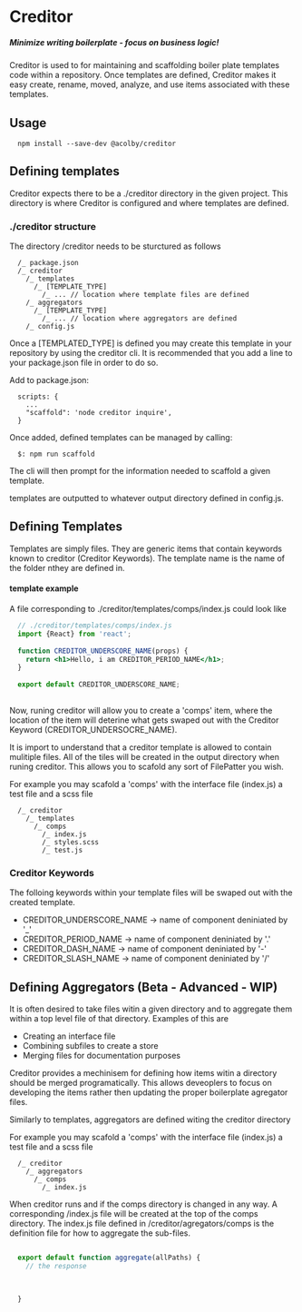 # Creditor

##### Minimize writing boilerplate - focus on business logic!

Creditor is used to for maintaining and scaffolding boiler plate templates code within a repository. Once templates are defined, Creditor makes it easy create, rename, moved, analyze, and use items associated with these templates.

## Usage
```
  npm install --save-dev @acolby/creditor
```

## Defining templates

Creditor expects there to be a ./creditor directory in the given project. This directory is where Creditor is configured and where templates are defined.

### ./creditor structure

The directory /creditor needs to be sturctured as follows
```
  /_ package.json
  /_ creditor
    /_ templates
      /_ [TEMPLATE_TYPE]
        /_ ... // location where template files are defined
    /_ aggregators
      /_ [TEMPLATE_TYPE]
        /_ ... // location where aggregators are defined
    /_ config.js
```

Once a [TEMPLATED_TYPE] is defined you may create this template in your repository by using the creditor cli. It is recommended that you add a line to your package.json file in order to do so.

Add to package.json:
```
  scripts: {
    ...
    "scaffold": 'node creditor inquire',
  }
```

Once added, defined templates can be managed by calling:
```
  $: npm run scaffold
```

The cli will then prompt for the information needed to scaffold a given template.

templates are outputted to whatever output directory defined in config.js.

## Defining Templates

Templates are simply files. They are generic items that contain keywords known to creditor (Creditor Keywords). The template name is the name of the folder nthey are defined in.

#### template  example
A file corresponding to ./creditor/templates/comps/index.js could look like

```jsx
  // ./creditor/templates/comps/index.js
  import {React} from 'react';
  
  function CREDITOR_UNDERSCORE_NAME(props) {
    return <h1>Hello, i am CREDITOR_PERIOD_NAME</h1>;
  }
  
  export default CREDITOR_UNDERSCORE_NAME;
  
```

Now, runing creditor will allow you to create a 'comps' item, where the location of the item will deterine what gets swaped out with the Creditor Keyword (CREDITOR_UNDERSOCRE_NAME).

It is import to understand that a creditor template is allowed to contain mulitiple files. All of the tiles will be created in the output directory when runing creditor. This allows you to scafold any sort of FilePatter you wish.

For example you may scafold a 'comps' with the interface file (index.js) a test file and a scss file

```
  /_ creditor
    /_ templates
      /_ comps
        /_ index.js
        /_ styles.scss
        /_ test.js
```

### Creditor Keywords
The folloing keywords within your template files will be swaped out with the created template.

 - CREDITOR_UNDERSCORE_NAME -> name of component deniniated by '_'
 - CREDITOR_PERIOD_NAME -> name of component deniniated by '.'
 - CREDITOR_DASH_NAME -> name of component deniniated by '-'
 - CREDITOR_SLASH_NAME -> name of component deniniated by '/'

## Defining Aggregators (Beta - Advanced - WIP)

It is often desired to take files witin a given directory and to aggregate them within a top level file of that directory. Examples of this are
- Creating an interface file
- Combining subfiles to create a store
- Merging files for documentation purposes

Creditor provides a mechinisem for defining how items witin a directory should be merged programatically. This allows deveoplers to focus on developing the items rather then updating the proper boilerplate agregator files.

Similarly to templates, aggregators are defined witing the creditor directory

For example you may scafold a 'comps' with the interface file (index.js) a test file and a scss file

```
  /_ creditor
    /_ aggregators
      /_ comps
        /_ index.js
```

When creditor runs and if the comps directory is changed in any way. A corresponding /index.js file will be created at the top of the comps directory. The index.js file defined in /creditor/agregators/comps is the definition file for how to aggregate the sub-files.

```js

  export default function aggregate(allPaths) {
    // the response 
    


  }
  
```

